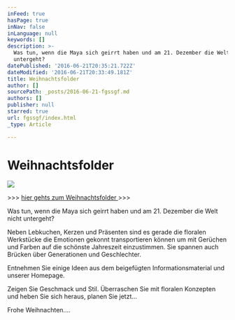 ```yaml
---
inFeed: true
hasPage: true
inNav: false
inLanguage: null
keywords: []
description: >-
  Was tun, wenn die Maya sich geirrt haben und am 21. Dezember die Welt nicht
  untergeht?
datePublished: '2016-06-21T20:35:21.722Z'
dateModified: '2016-06-21T20:33:49.181Z'
title: Weihnachtsfolder
author: []
sourcePath: _posts/2016-06-21-fgssgf.md
authors: []
publisher: null
starred: true
url: fgssgf/index.html
_type: Article

---
```

# Weihnachtsfolder
![](https://the-grid-user-content.s3-us-west-2.amazonaws.com/59c4e5b8-b954-4f56-97f1-bd92b0caf70e.png)

\>\>\> [hier gehts zum Weihnachtsfolder ][0]\>\>\>

Was tun, wenn die Maya sich geirrt haben und am 21\. Dezember die Welt nicht untergeht?

Neben Lebkuchen, Kerzen und Präsenten sind es gerade die floralen Werkstücke die Emotionen gekonnt transportieren können um mit Gerüchen und Farben auf die schönste Jahreszeit einzustimmen. Sie spannen auch Brücken über Generationen und Geschlechter.

Entnehmen Sie einige Ideen aus dem beigefügten Informationsmaterial und unserer Homepage.

Zeigen Sie Geschmack und Stil. Überraschen Sie mit floralen Konzepten und heben Sie sich heraus, planen Sie jetzt...

Frohe Weihnachten....

[0]: null
